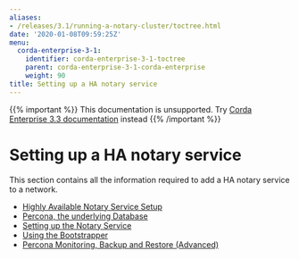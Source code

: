 ```yaml
---
aliases:
- /releases/3.1/running-a-notary-cluster/toctree.html
date: '2020-01-08T09:59:25Z'
menu:
  corda-enterprise-3-1:
    identifier: corda-enterprise-3-1-toctree
    parent: corda-enterprise-3-1-corda-enterprise
    weight: 90
title: Setting up a HA notary service
---
```

{{% important %}}
This documentation is unsupported.
Try [Corda Enterprise 3.3 documentation](/docs/corda-enterprise/3.3/_index.md) instead
{{% /important %}}


# Setting up a HA notary service

This section contains all the information required to add a HA notary service to a network.



* [Highly Available Notary Service Setup](introduction.md)
* [Percona, the underlying Database](installing-percona.md)
* [Setting up the Notary Service](installing-the-notary-service.md)
* [Using the Bootstrapper](installing-the-notary-service-bootstrapper.md)
* [Percona Monitoring, Backup and Restore (Advanced)](operating-percona.md)



